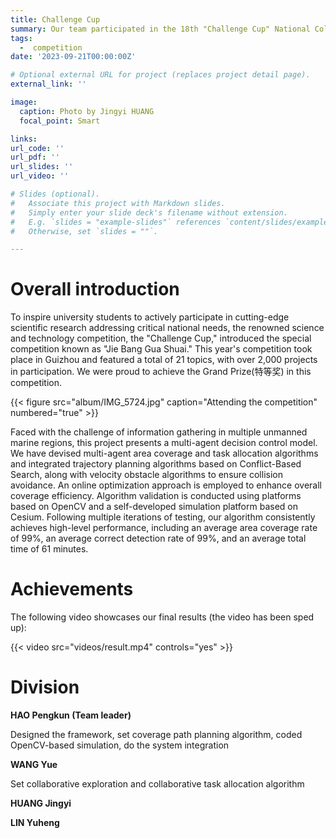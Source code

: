 ```yaml
---
title: Challenge Cup
summary: Our team participated in the 18th "Challenge Cup" National College Student Curricular Academic Science and Technology Works Competition, specifically in the "Jie Bang Gua Shuai" special competition. We designed a multi-agent decision control model for regional information gathering tasks and were awarded the Grand Prize. I was primarily responsible for the design of the multi-agent obstacle avoidance algorithm within the project.
tags:
  -  competition
date: '2023-09-21T00:00:00Z'

# Optional external URL for project (replaces project detail page).
external_link: ''

image:
  caption: Photo by Jingyi HUANG
  focal_point: Smart

links:
url_code: ''
url_pdf: ''
url_slides: ''
url_video: ''

# Slides (optional).
#   Associate this project with Markdown slides.
#   Simply enter your slide deck's filename without extension.
#   E.g. `slides = "example-slides"` references `content/slides/example-slides.md`.
#   Otherwise, set `slides = ""`.

---
```


# Overall introduction

To inspire university students to actively participate in cutting-edge scientific research addressing critical national needs, the renowned science and technology competition, the "Challenge Cup," introduced the special competition known as "Jie Bang Gua Shuai." This year's competition took place in Guizhou and featured a total of 21 topics, with over 2,000 projects in participation. We were proud to achieve the Grand Prize(特等奖) in this competition.

{{< figure src="album/IMG_5724.jpg" caption="Attending the competition" numbered="true" >}}

Faced with the challenge of information gathering in multiple unmanned marine regions, this project presents a multi-agent decision control model. We have devised multi-agent area coverage and task allocation algorithms and integrated trajectory planning algorithms based on Conflict-Based Search, along with velocity obstacle algorithms to ensure collision avoidance. An online optimization approach is employed to enhance overall coverage efficiency. Algorithm validation is conducted using platforms based on OpenCV and a self-developed simulation platform based on Cesium. Following multiple iterations of testing, our algorithm consistently achieves high-level performance, including an average area coverage rate of 99%, an average correct detection rate of 99%, and an average total time of 61 minutes.

# Achievements

The following video showcases our final results (the video has been sped up):

{{< video src="videos/result.mp4" controls="yes" >}}

# Division

**HAO Pengkun (Team leader)**

Designed the framework, set coverage path planning algorithm, coded OpenCV-based simulation, do the system integration

**WANG Yue**

Set collaborative exploration and collaborative task allocation algorithm

**HUANG Jingyi**

**LIN Yuheng**
